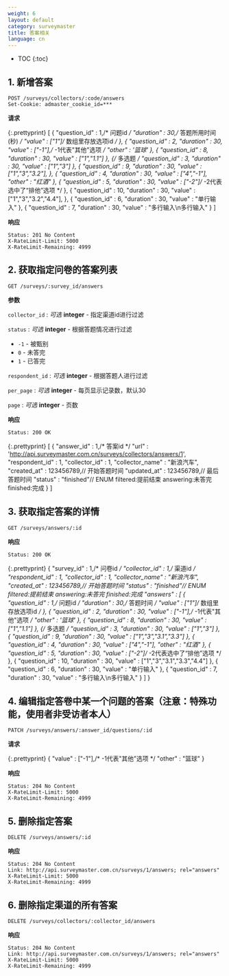 ```yaml
---
weight: 6
layout: default
category: surveymaster
title: 答案相关
language: cn
---
```


* TOC
{:toc}


## 1. 新增答案
    POST /surveys/collectors/:code/answers
    Set-Cookie: admaster_cookie_id=***

**请求**

{:.prettyprint}
    [
        {
            "question_id" : 1,/* 问题id */
            "duration" : 30,/* 答题所用时间(秒) */
            "value" : ["1"]/* 数组里存放选项id */
        },
        {
            "question_id" : 2,
            "duration" : 30,
            "value" : ["-1"],/* -1代表"其他"选项 */
            "other" : '篮球'
        },
        {
            "question_id" : 8,
            "duration" : 30,
            "value" : ["1","1.1"]
        },
        {/* 多选题 */
            "question_id" : 3,
            "duration" : 30,
            "value" : ["1","3"]
        },
        {
            "question_id" : 9,
            "duration" : 30,
            "value" : ["1","3","3.2"],
        },
        {
            "question_id" : 4,
            "duration" : 30,
            "value" : ["4","-1"],
            "other" : "红酒"
        },
        {
            "question_id" : 5,
            "duration" : 30,
            "value" : ["-2"]/* -2代表选中了“排他”选项 */
        },
        {
            "question_id" : 10,
            "duration" : 30,
            "value" : ["1","3","3.2","4.4"],
        },
        {
            "question_id" : 6,
            "duration" : 30,
            "value" : "单行输入"
        },
        {
            "question_id" : 7,
            "duration" : 30,
            "value" : "多行输入\n多行输入"
        }
    ]

**响应**

    Status: 201 No Content
    X-RateLimit-Limit: 5000
    X-RateLimit-Remaining: 4999


## 2. 获取指定问卷的答案列表
    GET /surveys/:survey_id/answers

**参数**

`collector_id`
: _可选_ **integer** - 指定渠道id进行过滤

`status`
: _可选_ **integer** - 根据答题情况进行过滤

  * `-1` - 被甄别
  * `0` - 未答完
  * `1` - 已答完

`respondent_id`
: _可选_ **integer** - 根据答题人进行过滤

`per_page`
: _可选_ **integer** - 每页显示记录数，默认30

`page`
: _可选_ **integer** - 页数

**响应**

    Status: 200 OK

{:.prettyprint}
    [
        {
            "answer_id" : 1,/* 答案id */
            "url" : 'http://api.surveymaster.com.cn/surveys/collectors/answers/1',
            "respondent_id" : 1,
            "collector_id" : 1,
            "collector_name" : "新浪汽车",
            "created_at" : 123456789,// 开始答题时间
            "updated_at" : 123456789,// 最后答题时间
            "status" : "finished"// ENUM filtered:提前结束 answering:未答完 finished:完成
        }
    ]


## 3. 获取指定答案的详情
    GET /surveys/answers/:id

**响应**

    Status: 200 OK

{:.prettyprint}
    {
        "survey_id" : 1,/* 问卷id */
        "collector_id" : 1,/* 渠道id */
        "respondent_id" : 1,
        "collector_id" : 1,
        "collector_name" : "新浪汽车",
        "created_at" : 123456789,// 开始答题时间
        "status" : "finished"// ENUM filtered:提前结束 answering:未答完 finished:完成
        "answers" : [
            {
                "question_id" : 1,/* 问题id */
                "duration" : 30,/* 答题时间 */
                "value" : ["1"]/* 数组里存放选项id */
            },
            {
                "question_id" : 2,
                "duration" : 30,
                "value" : ["-1"],/* -1代表"其他"选项 */
                "other" : '篮球'
            },
            {
                "question_id" : 8,
                "duration" : 30,
                "value" : ["1","1.1"]
            },
            {/* 多选题 */
                "question_id" : 3,
                "duration" : 30,
                "value" : ["1","3"]
            },
            {
                "question_id" : 9,
                "duration" : 30,
                "value" : ["1","3","3.1","3.3"]
            },
            {
                "question_id" : 4,
                "duration" : 30,
                "value" : ["4","-1"],
                "other" : "红酒"
            },
            {
                "question_id" : 5,
                "duration" : 30,
                "value" : ["-2"]/* -2代表选中了“排他”选项 */
            },
            {
                "question_id" : 10,
                "duration" : 30,
                "value" : ["1","3","3.1","3.3","4.4"]
            },
            {
                "question_id" : 6,
                "duration" : 30,
                "value" : "单行输入"
            },
            {
                "question_id" : 7,
                "duration" : 30,
                "value" : "多行输入\n多行输入"
            }
        ]
    }


## 4. 编辑指定答卷中某一个问题的答案（注意：特殊功能，使用者非受访者本人）
    PATCH /surveys/answers/:answer_id/questions/:id

**请求**

{:.prettyprint}
    {
        "value" : ["-1"],/* -1代表"其他"选项 */
        "other" : "篮球"
    }


**响应**

    Status: 204 No Content
    X-RateLimit-Limit: 5000
    X-RateLimit-Remaining: 4999


## 5. 删除指定答案
    DELETE /surveys/answers/:id

**响应**

    Status: 204 No Content
    Link: http://api.surveymaster.com.cn/surveys/1/answers; rel="answers"
    X-RateLimit-Limit: 5000
    X-RateLimit-Remaining: 4999



## 6. 删除指定渠道的所有答案
    DELETE /surveys/collectors/:collector_id/answers

**响应**

    Status: 204 No Content
    Link: http://api.surveymaster.com.cn/surveys/1/answers; rel="answers"
    X-RateLimit-Limit: 5000
    X-RateLimit-Remaining: 4999
